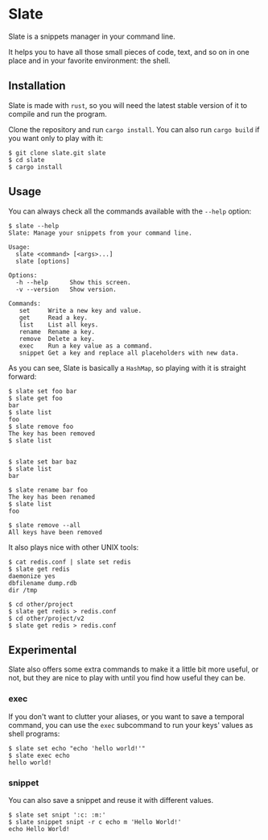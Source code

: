 # Slate

Slate is a snippets manager in your command line.

It helps you to have all those small pieces of code, text, and so on in one place and in your favorite environment: the shell.

## Installation

Slate is made with `rust`, so you will need the latest stable version of it to compile and run the program.

Clone the repository and run `cargo install`. You can also run `cargo build` if you want only to play with it:

```
$ git clone slate.git slate
$ cd slate
$ cargo install
```

## Usage

You can always check all the commands available with the `--help` option:

```
$ slate --help
Slate: Manage your snippets from your command line.

Usage:
  slate <command> [<args>...]
  slate [options]

Options:
  -h --help      Show this screen.
  -v --version   Show version.

Commands:
   set     Write a new key and value.
   get     Read a key.
   list    List all keys.
   rename  Rename a key.
   remove  Delete a key.
   exec    Run a key value as a command.
   snippet Get a key and replace all placeholders with new data.
```

As you can see, Slate is basically a `HashMap`, so playing with it is straight forward:

```
$ slate set foo bar
$ slate get foo
bar
$ slate list
foo
$ slate remove foo
The key has been removed
$ slate list


$ slate set bar baz
$ slate list
bar

$ slate rename bar foo
The key has been renamed
$ slate list
foo

$ slate remove --all
All keys have been removed
```

It also plays nice with other UNIX tools:

```
$ cat redis.conf | slate set redis
$ slate get redis
daemonize yes
dbfilename dump.rdb
dir /tmp

$ cd other/project
$ slate get redis > redis.conf
$ cd other/project/v2
$ slate get redis > redis.conf
```

## Experimental

Slate also offers some extra commands to make it a little bit more useful, or not, but they are nice to play with until you find how useful they can be.

### exec

If you don't want to clutter your aliases, or you want to save a temporal command, you can use the `exec` subcommand to run your keys' values as shell programs:

```
$ slate set echo "echo 'hello world!'"
$ slate exec echo
hello world!
```

### snippet

You can also save a snippet and reuse it with different values.

```
$ slate set snipt ':c: :m:'
$ slate snippet snipt -r c echo m 'Hello World!'
echo Hello World!
```

